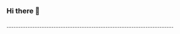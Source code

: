 ### Hi there 👋

................................................................................................